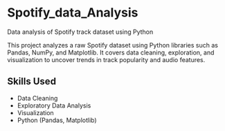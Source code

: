 # Spotify_data_Analysis
Data analysis of Spotify track dataset using Python

This project analyzes a raw Spotify dataset using Python libraries such as Pandas, NumPy, and Matplotlib. It covers data cleaning, exploration, and visualization to uncover trends in track popularity and audio features.

## Skills Used
- Data Cleaning
- Exploratory Data Analysis
- Visualization
- Python (Pandas, Matplotlib)
